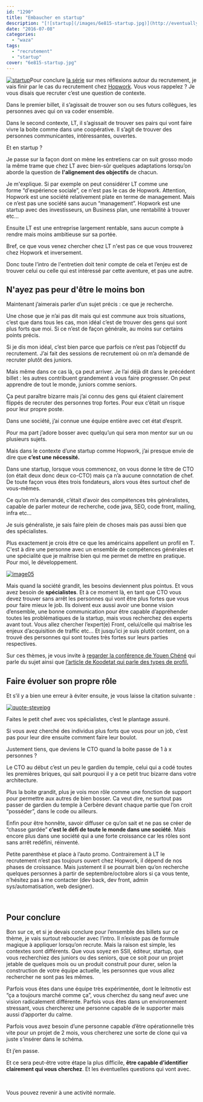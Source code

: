 ```yaml
---
id: "1290"
title: "Embaucher en startup"
description: "[![startup](/images/6e815-startup.jpg)](http://eventuallycoding.com/wp-content/uploads/2016/07/6e815-startup.jpg)Pour conclure [la série](http://www.e..."
date: "2016-07-08"
categories: 
  - "waza"
tags: 
  - "recrutement"
  - "startup"
cover: "6e815-startup.jpg"
---
```


[![startup](/images/6e815-startup.jpg)](http://eventuallycoding.com/wp-content/uploads/2016/07/6e815-startup.jpg)Pour conclure [la série](http://www.eventuallycoding.com/index.php/entretiens-recrutements-et-pensees-diverses/) sur mes réflexions autour du recrutement, je vais finir par le cas du recrutement chez [Hopwork](https://www.hopwork.fr). Vous vous rappelez ? Je vous disais que recruter c’est une question de contexte. 

Dans le premier billet, il s’agissait de trouver son ou ses futurs collègues, les personnes avec qui on va coder ensemble.

Dans le second contexte, LT, il s’agissait de trouver ses pairs qui vont faire vivre la boite comme dans une coopérative. Il s’agit de trouver des personnes communicantes, intéressantes, ouvertes.

Et en startup ?

Je passe sur la façon dont on mène les entretiens car on suit grosso modo la même trame que chez LT avec bien-sûr quelques adaptations lorsqu’on aborde la question de **l'alignement des objectifs** de chacun.

Je m'explique. Si par exemple on peut considérer LT comme une forme “d'expérience sociale”, ce n'est pas le cas de Hopwork. Attention, Hopwork est une société relativement plate en terme de management. Mais ce n’est pas une société sans aucun “management”. Hopwork est une startup avec des investisseurs, un Business plan, une rentabilité à trouver etc... 

Ensuite LT est une entreprise largement rentable, sans aucun compte à rendre mais moins ambitieuse sur sa portée.

Bref, ce que vous venez chercher chez LT n'est pas ce que vous trouverez chez Hopwork et inversement.

Donc toute l’intro de l'entretien doit tenir compte de cela et l’enjeu est de trouver celui ou celle qui est intéressé par cette aventure, et pas une autre.

## N'ayez pas peur d'être le moins bon

Maintenant j’aimerais parler d’un sujet précis : ce que je recherche.

Une chose que je n’ai pas dit mais qui est commune aux trois situations, c’est que dans tous les cas, mon idéal c’est de trouver des gens qui sont plus forts que moi. Si ce n’est de façon générale, au moins sur certains points précis.

Si je dis mon idéal, c’est bien parce que parfois ce n’est pas l’objectif du recrutement. J’ai fait des sessions de recrutement où on m’a demandé de recruter plutôt des juniors.

Mais même dans ce cas là, ça peut arriver. Je l’ai déjà dit dans le précédent billet : les autres contribuent grandement à vous faire progresser. On peut apprendre de tout le monde, juniors comme seniors.

Ça peut paraître bizarre mais j’ai connu des gens qui étaient clairement flippés de recruter des personnes trop fortes. Pour eux c’était un risque pour leur propre poste.

Dans une société, j’ai connue une équipe entière avec cet état d’esprit.

Pour ma part j’adore bosser avec quelqu’un qui sera mon mentor sur un ou plusieurs sujets.

Mais dans le contexte d’une startup comme Hopwork, j’ai presque envie de dire que **c’est une nécessité.**

Dans une startup, lorsque vous commencez, on vous donne le titre de CTO (on était deux donc deux co-CTO) mais ça n’a aucune connotation de chef. De toute façon vous êtes trois fondateurs, alors vous êtes surtout chef de vous-mêmes.

Ce qu’on m’a demandé, c’était d’avoir des compétences très généralistes, capable de parler moteur de recherche, code java, SEO, code front, mailing, infra etc...

Je suis généraliste, je sais faire plein de choses mais pas aussi bien que des spécialistes.

Plus exactement je crois être ce que les américains appellent un profil en T. C'est à dire une personne avec un ensemble de compétences générales et une spécialité que je maîtrise bien qui me permet de mettre en pratique. Pour moi, le développement.

[![image05](/images/6d5ed-image05-1.png)](http://eventuallycoding.com/wp-content/uploads/2016/05/6d5ed-image05-1.png)

Mais quand la société grandit, les besoins deviennent plus pointus. Et vous avez besoin de **spécialistes**. Et à ce moment là, en tant que CTO vous devez trouver sans arrêt les personnes qui vont être plus fortes que vous pour faire mieux le job. Ils doivent eux aussi avoir une bonne vision d’ensemble, une bonne communication pour être capable d’appréhender toutes les problématiques de la startup, mais vous recherchez des experts avant tout. Vous allez chercher l’expert(e) Front, celui/celle qui maîtrise les enjeux d’acquisition de traffic etc… Et jusqu’ici je suis plutôt content, on a trouvé des personnes qui sont toutes très fortes sur leurs parties respectives.

Sur ces thèmes, je vous invite à [regarder la conférence de Youen Chéné](https://www.youtube.com/watch?v=oOSxt6kzKas) qui parle du sujet ainsi que [l’article de Koodetat qui parle des types de profil.](https://medium.com/rejoignez-le-koudetat/c-est-quoi-%C3%AAtre-t-shaped-708ee26741a7#.silv8h2ub)

## Faire évoluer son propre rôle

Et s’il y a bien une erreur à éviter ensuite, je vous laisse la citation suivante :

[![quote-stevejpg](/images/5f242-quote-stevejpg.jpg)](http://eventuallycoding.com/wp-content/uploads/2016/07/5f242-quote-stevejpg.jpg)

Faites le petit chef avec vos spécialistes, c’est le plantage assuré.

Si vous avez cherché des individus plus forts que vous pour un job, c’est pas pour leur dire ensuite comment faire leur boulot.

Justement tiens, que deviens le CTO quand la boite passe de 1 à x personnes ?

Le CTO au début c’est un peu le gardien du temple, celui qui a codé toutes les premières briques, qui sait pourquoi il y a ce petit truc bizarre dans votre architecture.

Plus la boite grandit, plus je vois mon rôle comme une fonction de support pour permettre aux autres de bien bosser. Ca veut dire, ne surtout pas passer de gardien du temple à Cerbère devant chaque partie que l’on croit “posséder”, dans le code ou ailleurs.

Enfin pour être honnête, savoir diffuser ce qu’on sait et ne pas se créer de “chasse gardée” **c’est le défi de toute le monde dans une société**. Mais encore plus dans une société qui a une forte croissance car les rôles sont sans arrêt redéfini, réinventé.

Petite parenthèse et place à l’auto promo. Contrairement à LT le recrutement n’est pas toujours ouvert chez Hopwork, il dépend de nos phases de croissance. Mais justement il se pourrait bien qu’on recherche quelques personnes à partir de septembre/octobre alors si ça vous tente, n’hésitez pas à me contacter (dev back, dev front, admin sys/automatisation, web designer).

 

## Pour conclure

Bon sur ce, et si je devais conclure pour l’ensemble des billets sur ce thème, je vais surtout reboucler avec l’intro. Il n’existe pas de formule magique à appliquer lorsqu’on recrute. Mais la raison est simple, les contextes sont différents. Que vous soyez en SSII, éditeur, startup, que vous recherchiez des juniors ou des seniors, que ce soit pour un projet jetable de quelques mois ou un produit construit pour durer, selon la construction de votre équipe actuelle, les personnes que vous allez rechercher ne sont pas les mêmes.

Parfois vous êtes dans une équipe très expérimentée, dont le leitmotiv est “ça a toujours marché comme ça”, vous cherchez du sang neuf avec une vision radicalement différente. Parfois vous êtes dans un environnement stressant, vous chercherez une personne capable de le supporter mais aussi d’apporter du calme.

Parfois vous avez besoin d’une personne capable d’être opérationnelle très vite pour un projet de 2 mois, vous chercherez une sorte de clone qui va juste s’insérer dans le schéma.

Et j’en passe.

Et ce sera peut-être votre étape la plus difficile, **être capable d’identifier clairement qui vous cherchez**. Et les éventuelles questions qui vont avec.

 

Vous pouvez revenir à une activité normale.
